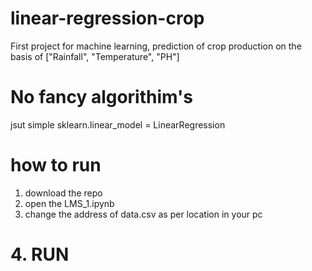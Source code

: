 # linear-regression-crop
First project for machine learning, prediction of crop production on the basis of ["Rainfall", "Temperature", "PH"]
# No fancy algorithim's
jsut simple sklearn.linear_model  =  LinearRegression

# how to run
1. download the repo
2. open the LMS_1.ipynb
3. change the address of data.csv as per location in your pc
# 4. RUN
